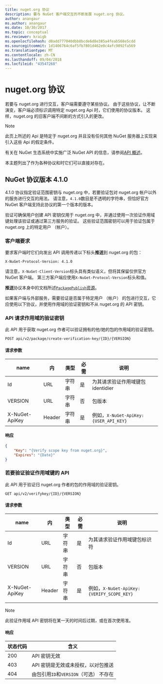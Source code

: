 ```yaml
---
title: nuget.org 协议
description: 要与 NuGet 客户端交互的不断发展 nuget.org 协议。
author: anangaur
ms.author: anangaur
ms.date: 10/30/2017
ms.topic: conceptual
ms.reviewer: kraigb
ms.openlocfilehash: d0add777040dbb8bcde6d8e385a4feab568e5cdd
ms.sourcegitcommit: 1d1406764c6af5fb7801d462e0c4afc9092fa569
ms.translationtype: MT
ms.contentlocale: zh-CN
ms.lasthandoff: 09/04/2018
ms.locfileid: "43547268"
---
```

# <a name="nugetorg-protocols"></a>nuget.org 协议

若要与 nuget.org 进行交互，客户端需要遵守某些协议。 由于这些协议，让不断演变，客户端必须标识调用特定 nuget.org Api 时，它们使用的协议版本。 这样，nuget.org 的旧客户端不间断的方式引入的更改。

> [!Note]
> 此页上所述的 Api 是特定于 nuget.org 并且没有任何其他 NuGet 服务器上实现来引入这些 Api 的假定条件。 

有关在 NuGet 生态系统中实施广泛 NuGet API 的信息，请参阅[API 概述](overview.md)。

本主题列出了作为各种协议和时它们可以直接对存在。

## <a name="nuget-protocol-version-410"></a>NuGet 协议版本 4.1.0

4.1.0 协议指定验证范围密钥与 nuget.org 中，若要验证包对 nuget.org 帐户以外的服务进行交互的用法。 请注意，`4.1.0`数目是不透明的字符串，但恰好官方 NuGet 客户端支持此协议的第一个版本的版本。

验证可确保用户创建 API 密钥仅用于 nuget.org 中，并通过使用一次验证作用域键处理该验证或通过第三方服务的验证。 这些验证范围密钥可以用于验证包属于 nuget.org 上的特定用户 （帐户）。

### <a name="client-requirement"></a>客户端要求

要求客户端时它们向发出 API 调用传递以下标头**推送**到 nuget.org 的包：

    X-NuGet-Protocol-Version: 4.1.0

请注意，`X-NuGet-Client-Version`标头具有类似语义，但将其保留仅供官方 NuGet 客户端。 第三方客户端应使用`X-NuGet-Protocol-Version`标头和值。

**推送**协议本身中的文档所述[`PackagePublish`资源](package-publish-resource.md)。

如果客户端与外部服务，需要验证是否属于特定用户 （帐户） 的包进行交互，它应使用以下协议，并使用作用域的验证密钥和不从 nuget.org 的 API 密钥。

### <a name="api-to-request-a-verify-scope-key"></a>API 请求作用域的验证密钥

此 API 用于获取 nuget.org 作者可以验证拥有的他/她的包的作用域的验证密钥。

    POST api/v2/package/create-verification-key/{ID}/{VERSION}

#### <a name="request-parameters"></a>请求参数

name           | 内     | 类型   | 必需 | 说明
-------------- | ------ | ------ | -------- | -----
Id             | URL    | 字符串 | 是      | 为其请求验证作用域键包 identidier
VERSION        | URL    | 字符串 | 否       | 包版本
X-NuGet-ApiKey | Header | 字符串 | 是      | 例如，`X-NuGet-ApiKey: {USER_API_KEY}`

#### <a name="response"></a>响应

```json
{
    "Key": "{Verify scope key from nuget.org}",
    "Expires": "{Date}"
}
```

### <a name="api-to-verify-the-verify-scope-key"></a>若要验证验证作用域键的 API

此 API 用于验证归 nuget.org 作者的包的作用域的验证密钥。

    GET api/v2/verifykey/{ID}/{VERSION}

#### <a name="request-parameters"></a>请求参数

name           | 内     | 类型   | 必需 | 说明
-------------  | ------ | ------ | -------- | -----
Id             | URL    | 字符串 | 是      | 为其请求验证作用域键包标识符
VERSION        | URL    | 字符串 | 否       | 包版本
X-NuGet-ApiKey | Header | 字符串 | 是      | 例如，`X-NuGet-ApiKey: {VERIFY_SCOPE_KEY}`

> [!Note]
> 此验证作用域 API 密钥将在某一天的时间后过期，或在首次使用准。

#### <a name="response"></a>响应

状态代码 | 含义
----------- | -------
200         | API 密钥无效
403         | API 密钥是无效或未授权，以对包推送
404         | 由包引用`ID`和`VERSION`（可选） 不存在
